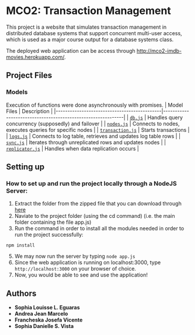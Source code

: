 # MCO2: Transaction Management
This project is a website that simulates transaction management in distributed database systems that support concurrent multi-user access, which is used as a major course output for a database systems class. 

The deployed web application can be access through http://mco2-imdb-movies.herokuapp.com/.

## Project Files
### Models
Execution of functions were done asynchronously with promises.
| Model Files                                 | Description                                                 |
|---------------------------------------------|-------------------------------------------------------------|
| [`db.js`](models/db.js)                     | Handles query concurrency (supposedly) and failover         |
| [`nodes.js`](models/nodes.js)               | Connects to nodes, executes queries for specific nodes      |
| [`transaction.js`](models/transaction.js)   | Starts transactions                                         |
| [`logs.js`](models/logs.js)                 | Connects to log table, retrieves and updates log table rows |
| [`sync.js`](models/sync.js)                 | Iterates through unreplicated rows and updates nodes        |
| [`replicator.js`](models/replicator.js)     | Handles when data replication occurs                        |

## Setting up
### How to set up and run the project locally through a NodeJS Server:
1. Extract the folder from the zipped file that you can download through [here](https://minhaskamal.github.io/DownGit/#/home?url=https://github.com/francheska-vicente/stadvdb-mco2)
3. Naviate to the project folder (using the cd command) 
(i.e. the main folder containing the file app.js)
4. Run the command in order to install all the modules needed in order to run the project successfully:
```
npm install 
```
5. We may now run the server by typing ```node app.js```
6. Since the web application is running on localhost:3000, type ```http://localhost:3000``` on your browser of choice.
7. Now, you would be able to see and use the application!

## Authors
- **Sophia Louisse L. Eguaras**
- **Andrea Jean Marcelo**
- **Francheska Josefa Vicente**
- **Sophia Danielle S. Vista**
